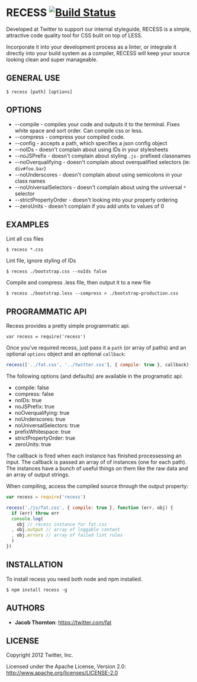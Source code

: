 RECESS [![Build Status](https://secure.travis-ci.org/twitter/recess.png)](http://travis-ci.org/twitter/recess)
======

Developed at Twitter to support our internal styleguide, RECESS is a simple, attractive code quality tool for CSS built on top of LESS.

Incorporate it into your development process as a linter, or integrate it directly into your build system as a compiler, RECESS will keep your source looking clean and super manageable.


GENERAL USE
-----------

```CLI
$ recess [path] [options]
```

OPTIONS
-------

- --compile - compiles your code and outputs it to the terminal. Fixes white space and sort order. Can compile css or less.
- --compress - compress your compiled code.
- --config - accepts a path, which specifies a json config object
- --noIDs - doesn't complain about using IDs in your stylesheets
- --noJSPrefix - doesn't complain about styling `.js-` prefixed classnames
- --noOverqualifying - doesn't complain about overqualified selectors (ie: `div#foo.bar`)
- --noUnderscores - doesn't complain about using semicolons in your class names
- --noUniversalSelectors - doesn't complain about using the universal `*` selector
- --strictPropertyOrder - doesn't looking into your property ordering
- --zeroUnits - doesn't complain if you add units to values of 0


EXAMPLES
--------

Lint all css files

```CLI
$ recess *.css
```

Lint file, ignore styling of IDs

```CLI
$ recess ./bootstrap.css --noIds false
```

Compile and compress .less file, then output it to a new file

```CLI
$ recess ./bootstrap.less --compress > ./bootstrap-production.css
```

PROGRAMMATIC API
----------------

Recess provides a pretty simple programmatic api.

```JS
var recess = require('recess')
```

Once you've required recess, just pass it a `path` (or array of paths) and an optional `options` object and an optional `callback`:

```js
recess(['../fat.css', '../twitter.css'], { compile: true }, callback)
```

The following options (and defaults) are available in the programatic api:

- compile: false
- compress: false
- noIDs: true
- noJSPrefix: true
- noOverqualifying: true
- noUnderscores: true
- noUniversalSelectors: true
- prefixWhitespace: true
- strictPropertyOrder: true
- zeroUnits: true

The callback is fired when each instance has finished processessing an input. The callback is passed an array of of instances (one for each path). The instances have a bunch of useful things on them like the raw data and an array of output strings.

When compiling, access the compiled source through the output property:

```js
var recess = require('recess')

recess('./js/fat.css', { compile: true }, function (err, obj) {
  if (err) throw err
  console.log(
  	obj // recess instance for fat.css
  , obj.output // array of loggable content
  , obj.errors // array of failed lint rules
  )
})
```

INSTALLATION
------------

To install recess you need both node and npm installed.

```CLI
$ npm install recess -g
```

AUTHORS
------------

+ **Jacob Thornton**: https://twitter.com/fat

LICENSE
------------

Copyright 2012 Twitter, Inc.

Licensed under the Apache License, Version 2.0: http://www.apache.org/licenses/LICENSE-2.0